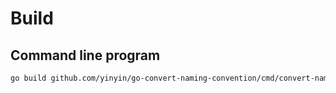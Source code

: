 # Build

## Command line program

```sh
go build github.com/yinyin/go-convert-naming-convention/cmd/convert-naming-convention
```
